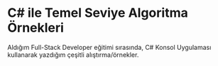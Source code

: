 # C# ile Temel Seviye Algoritma Örnekleri
Aldığım Full-Stack Developer eğitimi sırasında, C# Konsol Uygulaması kullanarak yazdığım çeşitli alıştırma/örnekler.
